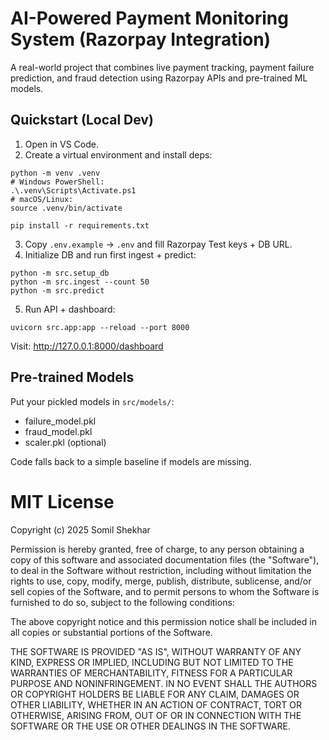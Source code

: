 # AI-Powered Payment Monitoring System (Razorpay Integration)

A real-world project that combines live payment tracking, payment failure prediction, and fraud detection using Razorpay APIs and pre-trained ML models.

## Quickstart (Local Dev)

1) Open in VS Code.
2) Create a virtual environment and install deps:
```
python -m venv .venv
# Windows PowerShell:
.\.venv\Scripts\Activate.ps1
# macOS/Linux:
source .venv/bin/activate

pip install -r requirements.txt
```
3) Copy `.env.example` → `.env` and fill Razorpay Test keys + DB URL.
4) Initialize DB and run first ingest + predict:
```
python -m src.setup_db
python -m src.ingest --count 50
python -m src.predict
```
5) Run API + dashboard:
```
uvicorn src.app:app --reload --port 8000
```
Visit: http://127.0.0.1:8000/dashboard

## Pre-trained Models

Put your pickled models in `src/models/`:
- failure_model.pkl
- fraud_model.pkl
- scaler.pkl (optional)

Code falls back to a simple baseline if models are missing.

# MIT License

Copyright (c) 2025 Somil Shekhar

Permission is hereby granted, free of charge, to any person obtaining a copy
of this software and associated documentation files (the "Software"), to deal
in the Software without restriction, including without limitation the rights
to use, copy, modify, merge, publish, distribute, sublicense, and/or sell
copies of the Software, and to permit persons to whom the Software is
furnished to do so, subject to the following conditions:

The above copyright notice and this permission notice shall be included in all
copies or substantial portions of the Software.

THE SOFTWARE IS PROVIDED "AS IS", WITHOUT WARRANTY OF ANY KIND, EXPRESS OR
IMPLIED, INCLUDING BUT NOT LIMITED TO THE WARRANTIES OF MERCHANTABILITY,
FITNESS FOR A PARTICULAR PURPOSE AND NONINFRINGEMENT. IN NO EVENT SHALL THE
AUTHORS OR COPYRIGHT HOLDERS BE LIABLE FOR ANY CLAIM, DAMAGES OR OTHER
LIABILITY, WHETHER IN AN ACTION OF CONTRACT, TORT OR OTHERWISE, ARISING FROM,
OUT OF OR IN CONNECTION WITH THE SOFTWARE OR THE USE OR OTHER DEALINGS IN THE
SOFTWARE.

